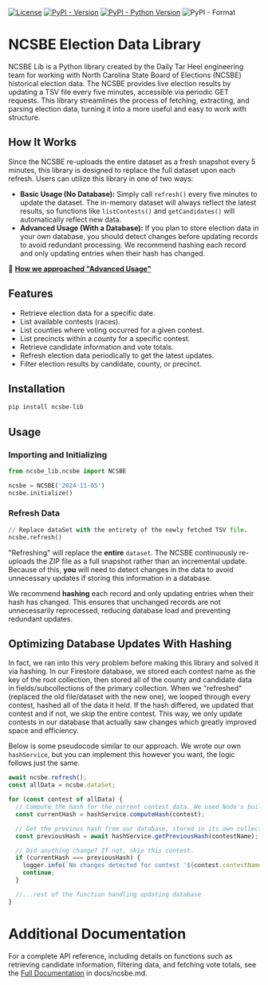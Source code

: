 [![License][license-image]][license-url]
[![PyPI - Version](https://img.shields.io/pypi/v/ncsbe-lib)][pypi-url]
[![PyPI - Python Version](https://img.shields.io/pypi/pyversions/ncsbe-lib)][pypi-url]
![PyPI - Format](https://img.shields.io/pypi/format/ncsbe-lib)

[pypi-url]: https://pypi.org/project/ncsbe-lib/
[license-url]: https://opensource.org/licenses/MIT
[license-image]: https://img.shields.io/npm/l/make-coverage-badge.svg

# NCSBE Election Data Library

NCSBE Lib is a Python library created by the Daily Tar Heel engineering team for working with North Carolina State Board of Elections (NCSBE) historical election data. The NCSBE provides live election results by updating a TSV file every five minutes, accessible via periodic GET requests. This library streamlines the process of fetching, extracting, and parsing election data, turning it into a more useful and easy to work with structure.

## How It Works

Since the NCSBE re-uploads the entire dataset as a fresh snapshot every 5 minutes, this library is designed to replace the full dataset upon each refresh.
Users can utilize this library in one of two ways:

- **Basic Usage (No Database):** Simply call `refresh()` every five minutes to update the dataset. The in-memory dataset will always reflect the latest results, so functions like `listContests()` and `getCandidates()` will automatically reflect new data.
- **Advanced Usage (With a Database):** If you plan to store election data in your own database, you should detect changes before updating records to avoid redundant processing. We recommend hashing each record and only updating entries when their hash has changed.

🔗 **[How we approached "Advanced Usage"](#optimizing-database-updates-with-hashing)**

## Features

- Retrieve election data for a specific date.
- List available contests (races).
- List counties where voting occurred for a given contest.
- List precincts within a county for a specific contest.
- Retrieve candidate information and vote totals.
- Refresh election data periodically to get the latest updates.
- Filter election results by candidate, county, or precinct.

## Installation

```sh
pip install ncsbe-lib
```

## Usage

### Importing and Initializing

```py
from ncsbe_lib.ncsbe import NCSBE

ncsbe = NCSBE('2024-11-05')
ncsbe.initialize()
```

### Refresh Data

```py
// Replace dataSet with the entirety of the newly fetched TSV file.
ncsbe.refresh()
```

"Refreshing" will replace the **entire** `dataset`. The NCSBE continuously re-uploads the ZIP file as a full snapshot rather than an incremental update. Because of this, **you** will need to detect changes in the data to avoid unnecessary updates if storing this information in a database.

We recommend **hashing** each record and only updating entries when their hash has changed. This ensures that unchanged records are not unnecessarily reprocessed, reducing database load and preventing redundant updates.

## Optimizing Database Updates With Hashing

In fact, we ran into this very problem before making this library and solved it via hashing. In our Firestore database, we stored each contest name as the key of the root collection, then stored all of the county and candidate data in fields/subcollections of the primary collection. When we "refreshed" (replaced the old file/dataset with the new one), we looped through every contest, hashed all of the data it held. If the hash differed, we updated that contest and if not, we skip the entire contest. This way, we only update contests in our database that actually saw changes which greatly improved space and efficiency.

Below is some pseudocode similar to our approach. We wrote our own `hashService`, but you can implement this however you want, the logic follows just the same.

```js
await ncsbe.refresh();
const allData = ncsbe.dataSet;

for (const contest of allData) {
  // Compute the hash for the current contest data. We used Node's built-in crypto module.
  const currentHash = hashService.computeHash(contest);

  // Get the previous hash from our database, stored in its own collection, keyed by name of the contest.
  const previousHash = await hashService.getPreviousHash(contestName);

  // Did anything change? If not, skip this contest.
  if (currentHash === previousHash) {
    logger.info(`No changes detected for contest '${contest.contestName}'.`);
    continue;
  }

  //...rest of the function handling updating database
}
```

# Additional Documentation

For a complete API reference, including details on functions such as retrieving candidate information, filtering data, and fetching vote totals, see the [Full Documentation](docs/ncsbe.md) in docs/ncsbe.md.
